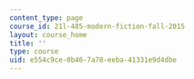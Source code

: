```yaml
---
content_type: page
course_id: 21l-485-modern-fiction-fall-2015
layout: course_home
title: ''
type: course
uid: e554c9ce-0b46-7a78-eeba-41331e9d4dbe
---
```

